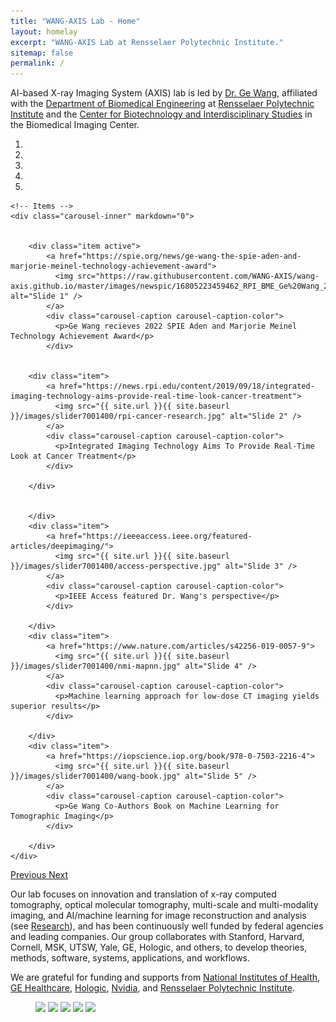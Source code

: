 ```yaml
---
title: "WANG-AXIS Lab - Home"
layout: homelay
excerpt: "WANG-AXIS Lab at Rensselaer Polytechnic Institute."
sitemap: false
permalink: /
---
```


AI-based X-ray Imaging System (AXIS) lab is led by [Dr. Ge Wang](https://www.linkedin.com/in/ge-wang-axis/), affiliated with the [Department of Biomedical Engineering](http://bme.rpi.edu/) at [Rensselaer Polytechnic Institute](http://www.rpi.edu/) and the [Center for Biotechnology and Interdisciplinary Studies](http://biotech.rpi.edu/) in the Biomedical Imaging Center. 



<div markdown="0" id="carousel" class="carousel slide" data-ride="carousel" data-interval="2500" data-pause="hover" >
    <!-- Menu -->
    <ol class="carousel-indicators">
        <li data-target="#carousel" data-slide-to="0" class="active"></li>
        <li data-target="#carousel" data-slide-to="1" class="active"></li>
        <li data-target="#carousel" data-slide-to="2"></li>
        <li data-target="#carousel" data-slide-to="3"></li>
        <li data-target="#carousel" data-slide-to="4"></li>
    </ol>

    <!-- Items -->
    <div class="carousel-inner" markdown="0">

        
        <div class="item active">
            <a href="https://spie.org/news/ge-wang-the-spie-aden-and-marjorie-meinel-technology-achievement-award">
              <img src="https://raw.githubusercontent.com/WANG-AXIS/wang-axis.github.io/master/images/newspic/16805223459462_RPI_BME_Ge%20Wang_20221024_1.png" alt="Slide 1" />
            </a>
            <div class="carousel-caption carousel-caption-color">
              <p>Ge Wang recieves 2022 SPIE Aden and Marjorie Meinel Technology Achievement Award</p>
            </div>
            
            
        <div class="item">
            <a href="https://news.rpi.edu/content/2019/09/18/integrated-imaging-technology-aims-provide-real-time-look-cancer-treatment">
              <img src="{{ site.url }}{{ site.baseurl }}/images/slider7001400/rpi-cancer-research.jpg" alt="Slide 2" />
            </a>
            <div class="carousel-caption carousel-caption-color">
              <p>Integrated Imaging Technology Aims To Provide Real-Time Look at Cancer Treatment</p>
            </div>
           
        </div>
        
            
        </div>
        <div class="item">
            <a href="https://ieeeaccess.ieee.org/featured-articles/deepimaging/">
              <img src="{{ site.url }}{{ site.baseurl }}/images/slider7001400/access-perspective.jpg" alt="Slide 3" />
            </a>
            <div class="carousel-caption carousel-caption-color">
              <p>IEEE Access featured Dr. Wang's perspective</p>
            </div>
            
        </div>
        <div class="item">
            <a href="https://www.nature.com/articles/s42256-019-0057-9">
              <img src="{{ site.url }}{{ site.baseurl }}/images/slider7001400/nmi-mapnn.jpg" alt="Slide 4" />
            </a>
            <div class="carousel-caption carousel-caption-color">
              <p>Machine learning approach for low-dose CT imaging yields superior results</p>
            </div>
           
        </div>
        <div class="item">
            <a href="https://iopscience.iop.org/book/978-0-7503-2216-4">
              <img src="{{ site.url }}{{ site.baseurl }}/images/slider7001400/wang-book.jpg" alt="Slide 5" />
            </a>
            <div class="carousel-caption carousel-caption-color">
              <p>Ge Wang Co-Authors Book on Machine Learning for Tomographic Imaging</p>
            </div>
            
        </div>
    </div>
  <a class="left carousel-control" href="#carousel" role="button" data-slide="prev">
    <span class="glyphicon glyphicon-chevron-left" aria-hidden="true"></span>
    <span class="sr-only">Previous</span>
  </a>
  <a class="right carousel-control" href="#carousel" role="button" data-slide="next">
    <span class="glyphicon glyphicon-chevron-right" aria-hidden="true"></span>
    <span class="sr-only">Next</span>
  </a>
</div>


Our lab focuses on innovation and translation of x-ray computed tomography, optical molecular tomography, multi-scale and multi-modality imaging, and AI/machine learning for image reconstruction and analysis (see [Research](research)), and has been continuously well funded by federal agencies and leading companies. Our group collaborates with Stanford, Harvard, Cornell, MSK, UTSW, Yale, GE, Hologic, and others, to develop theories, methods, software, systems, applications, and workflows.



We are grateful for funding and supports from [National Institutes of Health](https://www.nih.gov/), [GE Healthcare](https://www.gehealthcare.com/), [Hologic](https://www.hologic.com/), [Nvidia](https://www.nvidia.com/en-us/), and [Rensselaer Polytechnic Institute](https://www.rpi.edu).



<figure class="fourth">
  <img src="{{ site.url }}{{ site.baseurl }}/images/logopic/logo-nih.jpg" style="width: 110px">
  <img src="{{ site.url }}{{ site.baseurl }}/images/logopic/logo-ge-hc.png" style="width: 200px">
  <img src="{{ site.url }}{{ site.baseurl }}/images/logopic/logo-hologic.png" style="width: 110px">
  <img src="{{ site.url }}{{ site.baseurl }}/images/logopic/logo-nvidia.png" style="width: 80px">
  <img src="{{ site.url }}{{ site.baseurl }}/images/logopic/logo-rpi.jpg" style="width: 300px">
</figure>
